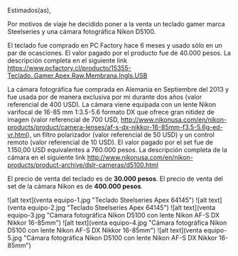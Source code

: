Estimados(as),

Por motivos de viaje he decidido poner a la venta un teclado gamer marca Steelseries y una cámara fotográfica Nikon D5100.

El teclado fue comprado en PC Factory hace 6 meses y usado sólo en un par de ocasciones. El valor pagado por el producto fue de 40.000 pesos. La descripción completa en el siguiente link <https://www.pcfactory.cl/producto/15355-Teclado..Gamer.Apex.Raw.Membrana.Ingls.USB>

La cámara fotográfica fue comprada en Alemania en Septiembre del 2013 y fue usada por de manera exclusiva por mi durante dos años (valor referencial de 400 USD). La cámara viene equipada con un lente Nikon varifocal de 16-85 mm 1:3.5-5.6 formato DX que ofrece gran nitidez de imagen (valor referencial de 700 USD, <http://www.nikonusa.com/en/nikon-products/product/camera-lenses/af-s-dx-nikkor-16-85mm-f3.5-5.6g-ed-vr.html>), un filtro polarizador (valor referencial de 50 USD) y un control remoto (valor referencial de 10 USD). El valor pagado por el set fue de 1.150,00 USD equivalentes a 760.000 pesos. La descripción completa de la cámara en el siguiente link <http://www.nikonusa.com/en/nikon-products/product-archive/dslr-cameras/d5100.html>

El precio de venta del teclado es de **30.000 pesos**.
El precio de venta del set de la cámara Nikon es de **400.000 pesos**.

![alt text](venta equipo-1.jpg "Teclado Steelseries Apex 64145")
![alt text](venta equipo-2.jpg "Teclado Steelseries Apex 64145")
![alt text](venta equipo-3.jpg "Cámara fotográfica Nikon D5100 con lente Nikon AF-S DX Nikkor 16-85mm")
![alt text](venta equipo-4.jpg "Cámara fotográfica Nikon D5100 con lente Nikon AF-S DX Nikkor 16-85mm")
![alt text](venta equipo-5.jpg "Cámara fotográfica Nikon D5100 con lente Nikon AF-S DX Nikkor 16-85mm")